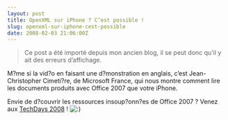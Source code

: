 ```yaml
---
layout: post
title: OpenXML sur iPhone ? C’est possible !
slug: openxml-sur-iphone-cest-possible
date: 2008-02-03 21:06:00Z
---
```


<blockquote>   <p>Ce post a été importé depuis mon ancien blog, il se peut donc qu’il y ait des erreurs d’affichage.</p> </blockquote>  <p>M?me si la vid?o en faisant une d?monstration en anglais, c’est Jean-Christopher Cimeti?re, de Microsoft France, qui nous montre comment lire les documents produits avec Office 2007 que votre iPhone.</p>  <p>Envie de d?couvrir les ressources insoup?onn?es de Office 2007 ? Venez aux <a href="http://www.microsoft.com/france/mstd">TechDays 2008</a> ! <img alt=":)" src="http://www.maneu.fr/wp-includes/images/smilies/icon_smile.gif" /></p>

